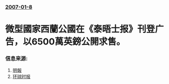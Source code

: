 ### [2007-01-8](/news/2007/01/8/index.md)

##### 
# 微型國家西蘭公國在《泰晤士报》刊登广告，以6500萬英鎊公開求售。 




### 信息来源:

1. [明報](https://web.archive.org/web/20070117150107/http://hk.news.yahoo.com/070108/12/1zkkq.html)
2. [环球时报](https://web.archive.org/web/20070118083745/http://news.beelink.com.cn/20070109/2211460.shtml)
